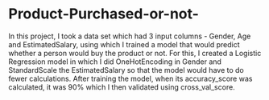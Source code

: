 # Product-Purchased-or-not-

In this project, I took a data set which had 3 input columns - Gender, Age and EstimatedSalary, using which I trained a model that would predict whether a person would buy the product or not. For this, I created a Logistic Regression model in which I did OneHotEncoding in Gender and StandardScale the EstimatedSalary so that the model would have to do fewer calculations. After training the model, when its accuracy_score was calculated, it was 90% which I then validated using cross_val_score.
